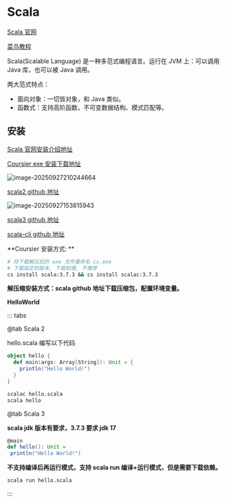 # Scala

[Scala 官网](https://scala-lang.org/)

[菜鸟教程](https://www.runoob.com/scala/scala-tutorial.html)

Scala(Scalable Language) 是一种多范式编程语言。运行在 JVM 上：可以调用 Java 库，也可以被 Java 调用。

两大范式特点：

- 面向对象：一切皆对象，和 Java 类似。
- 函数式：支持高阶函数，不可变数据结构、模式匹配等。



## 安装

[Scala 官网安装介绍地址](https://www.scala-lang.org/download/)

[Coursier exe 安装下载地址](https://github.com/coursier/coursier/releases/latest/download/cs-x86_64-pc-win32.zip)

![image-20250927210244664](http://47.101.155.205/image-20250927210244664.png)

[scala2 github 地址](https://github.com/scala/scala/)

![image-20250927153815943](http://47.101.155.205/image-20250927153815943.png)

[scala3 github 地址](https://github.com/scala/scala3)

[scala-cli github 地址](https://github.com/VirtusLab/scala-cli/)



**Coursier 安装方式: **

~~~bash
# 将下载解压后的 exe 文件重命名 cs.exe
# 下载指定的版本, 下载较慢, 不推荐
cs install scala:3.7.3 && cs install scalac:3.7.3

~~~

**解压缩安装方式：scala github 地址下载压缩包，配置环境变量。**





**HelloWorld**

::: tabs

@tab Scala 2

hello.scala 编写以下代码

~~~scala
object hello {
  def main(args: Array[String]): Unit = {
	println("Hello World!")
  }
}

~~~

~~~bash
scalac hello.scala
scala hello

~~~





@tab Scala 3

**scala jdk 版本有要求，3.7.3 要求 jdk 17**

~~~scala
@main
def hello(): Unit = 
 println("Hello World!")

~~~

**不支持编译后再运行模式，支持 scala run 编译+运行模式，但是需要下载依赖。**

~~~bash
scala run hello.scala

~~~



:::





